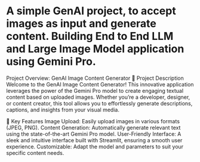 # A simple GenAI project, to accept images as input and generate content. Building End to End LLM and Large Image Model application using Gemini Pro.  


Project Overview: GenAI Image Content Generator
🌟 Project Description
Welcome to the GenAI Image Content Generator! This innovative application leverages the power of the Gemini Pro model to create engaging textual content based on uploaded images. Whether you’re a developer, designer, or content creator, this tool allows you to effortlessly generate descriptions, captions, and insights from your visual media.

🚀 Key Features
Image Upload: Easily upload images in various formats (JPEG, PNG).
Content Generation: Automatically generate relevant text using the state-of-the-art Gemini Pro model.
User-Friendly Interface: A sleek and intuitive interface built with Streamlit, ensuring a smooth user experience.
Customizable: Adapt the model and parameters to suit your specific content needs.
